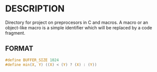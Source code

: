 # DESCRIPTION

Directory for project on preprocesors in C and macros.
A macro or an object-like macro is a simple identifier which will be replaced by a code fragment.

## FORMAT

```c
#define BUFFER_SIZE 1024
#define min(X, Y) ((X) < (Y) ? (X) : (Y))
```
